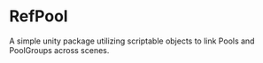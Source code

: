 # RefPool
A simple unity package utilizing scriptable objects to link Pools and PoolGroups across scenes.
